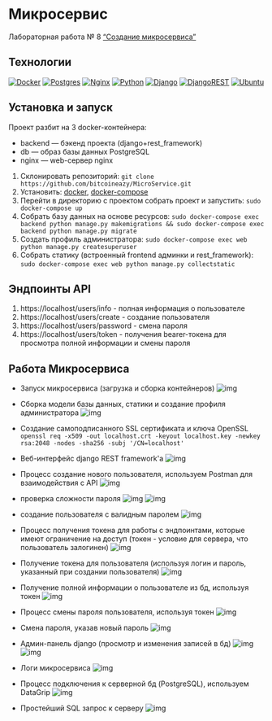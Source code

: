 # Микросервис 
Лабораторная работа № 8
[“Создание микросервиса”](https://github.com/fa-python-network/9_flask_app)

## Технологии
[![Docker](https://img.shields.io/badge/docker-%230db7ed.svg?style=for-the-badge&logo=docker&logoColor=white)](https://www.docker.com/)
[![Postgres](https://img.shields.io/badge/postgres-%23316192.svg?style=for-the-badge&logo=postgresql&logoColor=white)](https://www.postgresql.org/)
[![Nginx](https://img.shields.io/badge/nginx-%23009639.svg?style=for-the-badge&logo=nginx&logoColor=white)](https://nginx.org/ru/)
[![Python](https://img.shields.io/badge/python-3670A0?style=for-the-badge&logo=python&logoColor=ffdd54)](https://www.python.org/)
[![Django](https://img.shields.io/badge/django-%23092E20.svg?style=for-the-badge&logo=django&logoColor=white)](https://www.djangoproject.com/)
[![DjangoREST](https://img.shields.io/badge/DJANGO-REST-ff1709?style=for-the-badge&logo=django&logoColor=white&color=ff1709&labelColor=gray)](https://www.django-rest-framework.org/)
[![Ubuntu](https://img.shields.io/badge/Ubuntu-E95420?style=for-the-badge&logo=ubuntu&logoColor=white)](https://ubuntu.com/)

## Установка и запуск

Проект разбит на 3 docker-контейнера:
- backend — бэкенд проекта (django+rest_framework)
- db — образ базы данных PostgreSQL
- nginx — web-сервер nginx

1. Склонировать репозиторий: ```git clone https://github.com/bitcoineazy/MicroService.git```
2. Установить: [docker](https://docs.docker.com/engine/install/ubuntu/), [docker-compose](https://docs.docker.com/compose/install/)
3. Перейти в директорию с проектом cобрать проект и запустить: ```sudo docker-compose up``` 
4. Собрать базу данных на основе ресурсов: ```sudo docker-compose exec backend python manage.py makemigrations && sudo docker-compose exec backend python manage.py migrate```
5. Создать профиль администратора: ```sudo docker-compose exec web python manage.py createsuperuser```
6. Собрать статику (встроенный frontend админки и rest_framework): ```sudo docker-compose exec web python manage.py collectstatic```

## Эндпоинты API

1. https://localhost/users/info - полная информация о пользователе
2. https://localhost/users/create - создание пользователя
3. https://localhost/users/password - смена пароля
4. https://localhost/users/token - получения bearer-токена для просмотра полной информации и смены пароля

## Работа Микросервиса

- Запуск микросервиса (загрузка и сборка контейнеров)
![img](https://github.com/bitcoineazy/Study_Practice/blob/main/images/microservice_startup.jpg)


- Сборка модели базы данных, статики и создание профиля администратора
![img](https://github.com/bitcoineazy/Study_Practice/blob/main/images/microservice_migrate_static_superuser.jpg) 


- Создание самоподписанного SSL сертификата и ключа OpenSSL ```openssl req -x509 -out localhost.crt -keyout localhost.key -newkey rsa:2048 -nodes -sha256 -subj '/CN=localhost'``` 


- Веб-интерфейс django REST framework'a
![img](https://github.com/bitcoineazy/Study_Practice/blob/main/images/microservice_users_info_web.jpg) 


- Процесс создание нового пользователя, используем Postman для взаимодействия с API
![img](https://github.com/bitcoineazy/Study_Practice/blob/main/images/microservice_users_create.jpg) 
- проверка сложности пароля
![img](https://github.com/bitcoineazy/Study_Practice/blob/main/images/microservice_pass_validate_1.jpg)
![img](https://github.com/bitcoineazy/Study_Practice/blob/main/images/microservice_pass_validate_2.jpg)
- создание пользователя с валидным паролем
![img](https://github.com/bitcoineazy/Study_Practice/blob/main/images/microservice_users_created.jpg)


- Процесс получения токена для работы с эндпоинтами, которые имеют ограничение на доступ (токен - условие для сервера, что пользователь залогинен)
![img](https://github.com/bitcoineazy/Study_Practice/blob/main/images/microservice_users_token.jpg) 
- Получение токена для пользователя (используя логин и пароль, указанный при создании пользователя)
![img](https://github.com/bitcoineazy/Study_Practice/blob/main/images/microservice_users_token_created.jpg) 


- Получение полной информации о пользователе из бд, используя токен
![img](https://github.com/bitcoineazy/Study_Practice/blob/main/images/microservice_users_info_wtoken.jpg) 


- Процесс смены пароля пользователя, используя токен
![img](https://github.com/bitcoineazy/Study_Practice/blob/main/images/microservice_users_password.jpg) 
- Смена пароля, указав новый пароль
![img](https://github.com/bitcoineazy/Study_Practice/blob/main/images/microservice_users_password_set.jpg) 


- Админ-панель django (просмотр и изменения записей в бд)
![img](https://github.com/bitcoineazy/Study_Practice/blob/main/images/microservice_admin_1.jpg) 
![img](https://github.com/bitcoineazy/Study_Practice/blob/main/images/microservice_admin_2.jpg) 


- Логи микросервиса
![img](https://github.com/bitcoineazy/Study_Practice/blob/main/images/microservice_logs.jpg) 


- Процесс подключения к серверной бд (PostgreSQL), используем DataGrip
![img](https://github.com/bitcoineazy/Study_Practice/blob/main/images/microservice_datagrip_prop.jpg) 
- Простейший SQL запрос к серверу
![img](https://github.com/bitcoineazy/Study_Practice/blob/main/images/microservice_datagrip.jpg)







